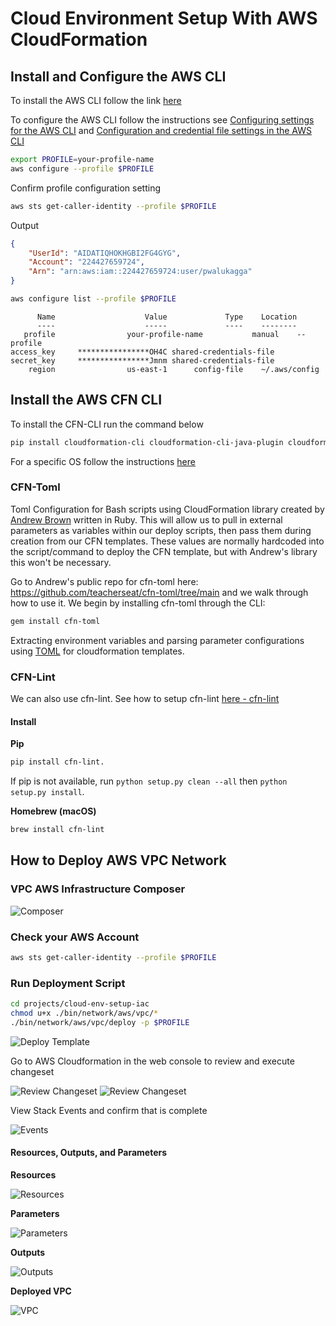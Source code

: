# Cloud Environment Setup With AWS CloudFormation

## Install and Configure the AWS CLI 

To install the AWS CLI follow the link [here](https://docs.aws.amazon.com/cli/latest/userguide/getting-started-install.html)

To configure the AWS CLI follow the instructions see [Configuring settings for the AWS CLI](https://docs.aws.amazon.com/cli/latest/userguide/cli-chap-configure.html) and [Configuration and credential file settings in the AWS CLI](https://docs.aws.amazon.com/cli/latest/userguide/cli-configure-files.html)

```sh
export PROFILE=your-profile-name
aws configure --profile $PROFILE
```

Confirm profile configuration setting

```sh
aws sts get-caller-identity --profile $PROFILE
```

Output

```json
{
    "UserId": "AIDATIQHOKHGBI2FG4GYG",
    "Account": "224427659724",
    "Arn": "arn:aws:iam::224427659724:user/pwalukagga"
}
```

```sh
aws configure list --profile $PROFILE
```

```                                                    
      Name                    Value             Type    Location
      ----                    -----             ----    --------
   profile                your-profile-name           manual    --profile
access_key     ****************OH4C shared-credentials-file
secret_key     ****************Jmnm shared-credentials-file
    region                us-east-1      config-file    ~/.aws/config
```

## Install the AWS CFN CLI
To install the CFN-CLI run the command below

```sh
pip install cloudformation-cli cloudformation-cli-java-plugin cloudformation-cli-go-plugin cloudformation-cli-python-plugin cloudformation-cli-typescript-plugin
```

For a specific OS follow the instructions [here](https://docs.aws.amazon.com/cloudformation-cli/latest/userguide/what-is-cloudformation-cli.html)

### CFN-Toml
Toml Configuration for Bash scripts using CloudFormation library created by [Andrew Brown](https://github.com/omenking) written in Ruby. This will allow us to pull in external parameters as variables within our deploy scripts, then pass them during creation from our CFN templates. These values are normally hardcoded into the script/command to deploy the CFN template, but with Andrew's library this won't be necessary.

Go to Andrew's public repo for cfn-toml here: https://github.com/teacherseat/cfn-toml/tree/main and we walk through how to use it. We begin by installing cfn-toml through the CLI:

```sh
gem install cfn-toml
```

Extracting environment variables and parsing parameter configurations using [TOML](https://www.w3schools.io/file/toml-introduction/) for cloudformation templates.

### CFN-Lint

We can also use cfn-lint. See how to setup cfn-lint [here - cfn-lint](https://github.com/aws-cloudformation/cfn-lint)

#### Install

**Pip**

```sh
pip install cfn-lint. 
```

If pip is not available, run `python setup.py clean --all` then `python setup.py install`.

**Homebrew (macOS)**

```sh
brew install cfn-lint
```

## How to Deploy AWS VPC Network

### VPC AWS Infrastructure Composer

![Composer](./screenshots/vpc-aws-infrastructure-composer.png)

### Check your AWS Account

```sh
aws sts get-caller-identity --profile $PROFILE
```

### Run Deployment Script

```sh
cd projects/cloud-env-setup-iac
chmod u+x ./bin/network/aws/vpc/*
./bin/network/aws/vpc/deploy -p $PROFILE
```

![Deploy Template](./screenshots/deploy-aws-vpc-template.png)

Go to AWS Cloudformation in the web console to review and execute changeset

![Review Changeset](./screenshots/deploy-changeset-1.png)
![Review Changeset](./screenshots/deploy-changeset-2.png)

View Stack Events and confirm that is complete

![Events](./screenshots/vpc-network-stack-events.png)

#### Resources, Outputs, and Parameters

**Resources**

![Resources](./screenshots/deployed-vpc-resources.png)

**Parameters**

![Parameters](./screenshots/deployed-vpc-template-parameters.png)

**Outputs**

![Outputs](./screenshots/deployed-vpc-outputs.png)

**Deployed VPC**

![VPC](./screenshots/deployed-vpc.png)
